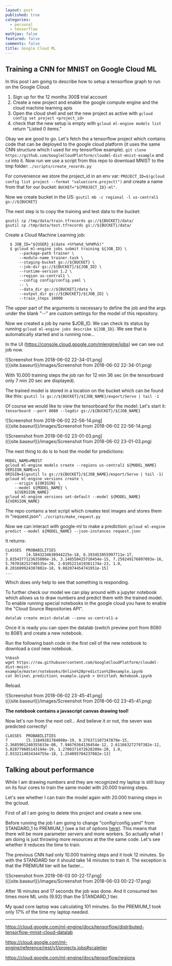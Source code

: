 ```yaml
---
layout: post
published: true
categories:
  - personal
  - tensorflow
mathjax: false
featured: false
comments: false
title: Google Cloud ML
---
```

## Training a CNN for MNIST on Google Cloud ML

In this post I am going to describe how to setup a tensorflow graph to run on the Google Cloud.

1. Sign up for the 12 months 300$ trial account
2. Create a new project and enable the google compute engine and the cloud machine learning apis
3. Open the cloud shell and set the new project as active with `gcloud config set project <project_id>`
4. check that the new setup is empty with `gcloud ml-engine models list` return "Listed 0 items."

Okay we are good to go. Let's fetch the a tensorflow project which contains code that can be deployed to the google cloud platform (it uses the same CNN structure which I used for my tensorflow example).
`git clone https://github.com/GoogleCloudPlatform/cloudml-dist-mnist-example` and `cd` into it.
Now run we use a script from this repo to download MNIST to the tmp folder: `./scripts/create_records.py`


For convenience we store the project_id in an env var: `PROJECT_ID=$(gcloud config list project --format "value(core.project)")` and create a name from that for our bucket: `BUCKET="${PROJECT_ID}-ml"`.

Now we create bucket in the US: `gsutil mb -c regional -l us-central1 gs://${BUCKET}`

The next step is to copy the training and test data to the bucket:
```
gsutil cp /tmp/data/train.tfrecords gs://${BUCKET}/data/
gsutil cp /tmp/data/test.tfrecords gs://${BUCKET}/data/
```

Create a Cloud Machine Learning job:
```
  $ JOB_ID="${USER}_$(date +%Y%m%d_%H%M%S)"
  $ gcloud ml-engine jobs submit training ${JOB_ID} \
      --package-path trainer \
      --module-name trainer.task \
      --staging-bucket gs://${BUCKET} \
      --job-dir gs://${BUCKET}/${JOB_ID} \
      --runtime-version 1.2 \
      --region us-central1 \
      --config config/config.yaml \
      -- \
      --data_dir gs://${BUCKET}/data \
      --output_dir gs://${BUCKET}/${JOB_ID} \
      --train_steps 10000
  ```
  
  The upper part of the arguments is necessary to define the job and the args under the blank "--" are custom settings for the model of this repository.
  
  Now we created a job by name $JOB_ID. We can check its status by running `gcloud ml-engine jobs describe ${JOB_ID}`. We see that is automatically started and is running now...
  
  In the UI (https://console.cloud.google.com/mlengine/jobs) we can see out job now.
  
  ![Screenshot from 2018-06-02 22-34-01.png]({{site.baseurl}}/images/Screenshot from 2018-06-02 22-34-01.png)
  
With 10.000 training steps the job ran for 12 min 36 sec (in the tensorboard only 7 min 20 sec are displayed).

The trained model is stored in a location on the bucket which can be found like this:
`gsutil ls gs://${BUCKET}/${JOB_NAME}/export/Servo | tail -1`

Of course we would like to view the tensorboard for the model:
Let's start it: `tensorboard --port 8080 --logdir gs://${BUCKET}/${JOB_NAME}`

![Screenshot from 2018-06-02 22-56-14.png]({{site.baseurl}}/images/Screenshot from 2018-06-02 22-56-14.png)

![Screenshot from 2018-06-02 23-01-03.png]({{site.baseurl}}/images/Screenshot from 2018-06-02 23-01-03.png)


The next thing to do is to host the model for predictions:

```
MODEL_NAME=MNIST
gcloud ml-engine models create --regions us-central1 ${MODEL_NAME}
VERSION_NAME=v1
ORIGIN=$(gsutil ls gs://${BUCKET}/${JOB_NAME}/export/Servo | tail -1)
gcloud ml-engine versions create \
    --origin ${ORIGIN} \
    --model ${MODEL_NAME} \
    ${VERSION_NAME}
gcloud ml-engine versions set-default --model ${MODEL_NAME} ${VERSION_NAME}
```

The repo contains a test script which creates test images and stores them in "request.json":
`./scripts/make_request.py`

Now we can interact with google-ml to make a prediction:
`gcloud ml-engine predict --model ${MODEL_NAME} --json-instances request.json`

It returns: 

```
CLASSES  PROBABILITIES
7        [4.5843234630944225e-18, 6.193453955997711e-17, 3.8354377123635806e-16, 3.148550425710454e-15, 7.259249176097093e-16, 5.707018252740535e-20, 2.0105221419381174e-23, 1.0, 8.201609924387802e-18, 9.082074454741951e-15]
...
```

Which does only help to see that something is responding.


To further check our model we can play around with a jupyter notebook which allows us to draw numbers and predict them with the trained model.
To enable running special notebooks in the google cloud you have to enable the "Cloud Source Repositories API".

`datalab create mnist-datalab --zone us-central1-a`

Once it is ready you can open the datalab (switch preview port from 8080 to 8081) and create a new notebook.


Run the following bash code in the first cell of the new notebook to download a cool new notebook.
```
%%bash
wget https://raw.githubusercontent.com/GoogleCloudPlatform/cloudml-dist-mnist-example/master/notebooks/Online%20prediction%20example.ipynb
cat Online\ prediction\ example.ipynb > Untitled\ Notebook.ipynb
```

Reload.

![Screenshot from 2018-06-02 23-45-41.png]({{site.baseurl}}/images/Screenshot from 2018-06-02 23-45-41.png)

**The notebook contains a javascript canvas drawing tool!**

Now let's run from the next cell... And believe it or not, the seven was predicted correctly!

```
CLASSES  PROBABILITIES
7        [5.11849281784098e-19, 9.276371107347879e-15, 2.3685901240355633e-08, 7.94676564136454e-12, 2.611663272797382e-12, 5.828779885143194e-19, 1.2706371472628209e-20, 1.0, 2.9332114034344755e-18, 1.254095704237082e-13]
```

## Talking about performance

While I am drawing numbers and they are recognized my laptop is still busy on its four cores to train the same model with 20.000 training steps.

Let's see whether I can train the model again with 20.000 training steps in the gcloud.

First of all I am going to delete this project and create a new one.

Before running the job I am going to change "config/config.yaml" from STANDARD_1 to PREMIUM_1 (see a list of options [here](https://cloud.google.com/ml-engine/reference/rest/v1/projects.jobs#scaletier)). This means that there will be more parameter servers and more workers. So actually what I am doing is just throwing more resources at the the same code. Let's see whether it reduces the time to train. 

The previous CNN had only 10.000 training steps and it took 12 minutes. So with the STANDARD tier it should take 14 minutes to train it. The exception is that the PREMIUM tier will be faster...

![Screenshot from 2018-06-03 00-22-17.png]({{site.baseurl}}/images/Screenshot from 2018-06-03 00-22-17.png)

After 16 minutes and 17 seconds the job was done. And it consumed ten times more ML units (9.92) than the STANDARD_1 tier.

My quad core laptop was calculating 101 minutes. So the PREMIUM_1 took only 17% of the time my laptop needed. 

---
https://cloud.google.com/ml-engine/docs/tensorflow/distributed-tensorflow-mnist-cloud-datalab

https://cloud.google.com/ml-engine/reference/rest/v1/projects.jobs#scaletier

https://cloud.google.com/ml-engine/docs/tensorflow/regions






















